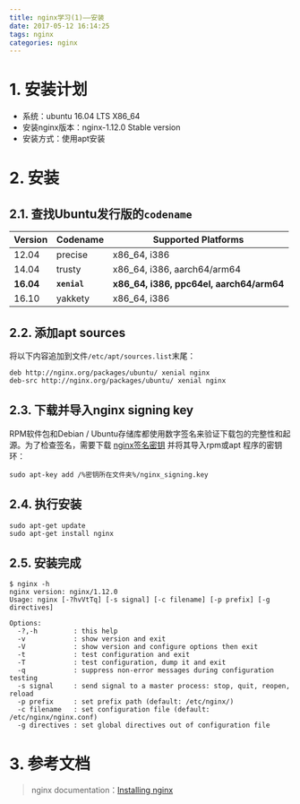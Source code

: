 ```yaml
---
title: nginx学习(1)——安装
date: 2017-05-12 16:14:25
tags: nginx
categories: nginx
---
```


# 1. 安装计划
* 系统：ubuntu 16.04 LTS X86_64
* 安装nginx版本：nginx-1.12.0 Stable version
* 安装方式：使用apt安装

# 2. 安装
## 2.1. 查找Ubuntu发行版的`codename`
| Version | Codename | Supported Platforms |
|-------------|-------------|-----|
| 12.04 | precise | x86_64, i386 |
| 14.04 | trusty | x86_64, i386, aarch64/arm64 |
| **16.04** | **`xenial`** | **x86_64, i386, ppc64el, aarch64/arm64** |
| 16.10 | yakkety | x86_64, i386 |
## 2.2. 添加apt sources
将以下内容追加到文件`/etc/apt/sources.list`末尾： 
```shell
deb http://nginx.org/packages/ubuntu/ xenial nginx
deb-src http://nginx.org/packages/ubuntu/ xenial nginx
```
## 2.3. 下载并导入**nginx signing key**
RPM软件包和Debian / Ubuntu存储库都使用数字签名来验证下载包的完整性和起源。为了检查签名，需要下载 [nginx签名密钥](http://nginx.org/keys/nginx_signing.key) 并将其导入rpm或apt 程序的密钥环：
```shell
sudo apt-key add /%密钥所在文件夹%/nginx_signing.key
```
## 2.4. 执行安装
```shell
sudo apt-get update
sudo apt-get install nginx
```
## 2.5. 安装完成
```shell
$ nginx -h
nginx version: nginx/1.12.0
Usage: nginx [-?hvVtTq] [-s signal] [-c filename] [-p prefix] [-g directives]

Options:
  -?,-h         : this help
  -v            : show version and exit
  -V            : show version and configure options then exit
  -t            : test configuration and exit
  -T            : test configuration, dump it and exit
  -q            : suppress non-error messages during configuration testing
  -s signal     : send signal to a master process: stop, quit, reopen, reload
  -p prefix     : set prefix path (default: /etc/nginx/)
  -c filename   : set configuration file (default: /etc/nginx/nginx.conf)
  -g directives : set global directives out of configuration file

```

# 3. 参考文档
> nginx documentation：[Installing nginx](http://nginx.org/en/linux_packages.html)